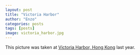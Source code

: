 ```yaml
---
layout: post
title: "Victoria Harbor"
author: "Enzo"
categories: posts
tags: [posts]
image: victoria_harbor.jpg
---
```


This picture was taken at [Victoria Harbor, Hong Kong](https://www.google.com/maps/@22.2834458,114.1689545,17z) last year.

